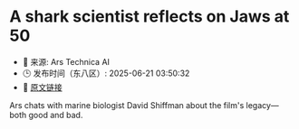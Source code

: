 # A shark scientist reflects on Jaws at 50
- 📅 来源: Ars Technica AI
- 🕒 发布时间（东八区）: 2025-06-21 03:50:32
- 🔗 [原文链接](https://arstechnica.com/science/2025/06/a-shark-scientist-reflects-on-jaws-at-50/)

Ars chats with marine biologist David Shiffman about the film's legacy—both good and bad.